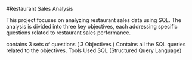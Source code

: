 #Restaurant Sales Analysis


This project focuses on analyzing restaurant sales data using SQL. The analysis is divided into three key objectives, each addressing specific questions related to restaurant sales performance.

contains 3 sets of questions ( 3 Objectives )
Contains all the SQL queries related to the objectives.
Tools Used
SQL (Structured Query Language)
